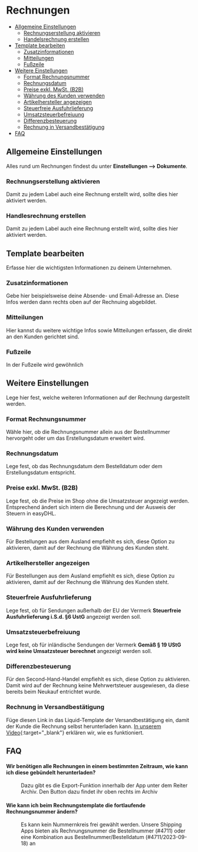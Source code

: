 # Rechnungen

-   [Allgemeine Einstellungen](#general)
    -   [Rechnungserstellung aktivieren](#activate-invoices)
    -   [Handelsrechnung erstellen](#create-commercial-invoices)
-   [Template bearbeiten](#template)
    -   [Zusatzinformationen](#header)
    -   [Mitteilungen](#messages)
    -   [Fußzeile](#footer)
-   [Weitere Einstellungen](#further-settings)
    -   [Format Rechnungsnummer](#number-format)
    -   [Rechnungsdatum](#date)
    -   [Preise exkl. MwSt. (B2B)](#b2b)
    -   [Währung des Kunden verwenden](#customer-currency)
    -   [Artikelhersteller angezeigen](#vendor)
    -   [Steuerfreie Ausfuhrlieferung](#tax-free-export)
    -   [Umsatzsteuerbefreiuung](#tax-free-domestic)
    -   [Differenzbesteuerung](#diff-taxing)
    -   [Rechnung in Versandbestätigung](#notification)
-   [FAQ](#faq)

<a name="general"></a>

## Allgemeine Einstellungen

Alles rund um Rechnungen findest du unter **Einstellungen --> Dokumente**.

<a name="activate-invoices"></a>

### Rechnungserstellung aktivieren

Damit zu jedem Label auch eine Rechnung erstellt wird, sollte dies hier aktiviert werden.

<a name="activate-commercial-invoices"></a>

### Handlesrechnung erstellen

Damit zu jedem Label auch eine Rechnung erstellt wird, sollte dies hier aktiviert werden.

<a name="template"></a>

## Template bearbeiten

Erfasse hier die wichtigsten Informationen zu deinem Unternehmen.

<a name="header"></a>

### Zusatzinformationen

Gebe hier beispielsweise deine Absende- und Email-Adresse an. Diese Infos werden dann rechts oben auf der Rechnuing abgebildet.

<a name="messages"></a>

### Mitteilungen

Hier kannst du weitere wichtige Infos sowie Mitteilungen erfassen, die direkt an den Kunden gerichtet sind.

<a name="footer"></a>

### Fußzeile

In der Fußzeile wird gewöhnlich

<a name="further-settings"></a>

## Weitere Einstellungen

Lege hier fest, welche weiteren Informationen auf der Rechnung dargestellt werden.

<a name="number-format"></a>

### Format Rechnungsnummer

Wähle hier, ob die Rechnungsnummer allein aus der Bestellnummer hervorgeht oder um das Erstellungsdatum erweitert wird.

<a name="date"></a>

### Rechnungsdatum

Lege fest, ob das Rechnungsdatum dem Bestelldatum oder dem Erstellungsdatum entspricht.

<a name="b2b"></a>

### Preise exkl. MwSt. (B2B)

Lege fest, ob die Preise im Shop ohne die Umsatzsteuer angezeigt werden. Entsprechend ändert sich intern die Berechnung und der Ausweis der Steuern in easyDHL.

<a name="customer-currency"></a>

### Währung des Kunden verwenden

Für Bestellungen aus dem Ausland empfiehlt es sich, diese Option zu aktivieren, damit auf der Rechnung die Währung des Kunden steht.

<a name="vendor"></a>

### Artikelhersteller angezeigen

Für Bestellungen aus dem Ausland empfiehlt es sich, diese Option zu aktivieren, damit auf der Rechnung die Währung des Kunden steht.

<a name="tax-free-export"></a>

### Steuerfreie Ausfuhrlieferung

Lege fest, ob für Sendungen außerhalb der EU der Vermerk **Steuerfreie Ausfuhrlieferung i.S.d. §6 UstG** angezeigt werden soll.

<a name="tax-free-domestic"></a>

### Umsatzsteuerbefreiuung

Lege fest, ob für inländische Sendungen der Vermerk **Gemäß § 19 UStG wird keine Umsatzsteuer berechnet** angezeigt werden soll.

<a name="diff-taxing"></a>

### Differenzbesteuerung

Für den Second-Hand-Handel empfiehlt es sich, diese Option zu aktivieren. Damit wird auf der Rechnung keine Mehrwertsteuer ausgewiesen, da diese bereits beim Neukauf entrichtet wurde.

<a name="notification"></a>

### Rechnung in Versandbestätigung

Füge diesen Link in das Liquid-Template der Versandbestätigung ein, damit der Kunde die Rechnung selbst herunterladen kann. [In unserem Video](https://www.youtube.com/watch?v=DPrkwx3-SiA){:target="\_blank"} erklären wir, wie es funktioniert.

<a name="faq"></a>

## FAQ

<div class="faq-list">
<dl class="space-y-8">
<div>
<dt><h4>Wir benötigen alle Rechnungen in einem bestimmten Zeitraum, wie kann ich diese gebündelt herunterladen?</h4></dt>
<dd>Dazu gibt es die Export-Funktion innerhalb der App unter dem Reiter Archiv. Den Button dazu findet ihr oben rechts im Archiv</dd>
</div>

<div>
<dt><h4>Wie kann ich beim Rechnungstemplate die fortlaufende Rechnungsnummer ändern?</h4></dt>
<dd>Es kann kein Nummernkreis frei gewählt werden. Unsere Shipping Apps bieten als Rechnungsnummer die Bestellnummer (#4711) oder eine Kombination aus Bestellnummer/Bestelldatum (#4711/2023-09-18) an</dd>
</div>
</div>
